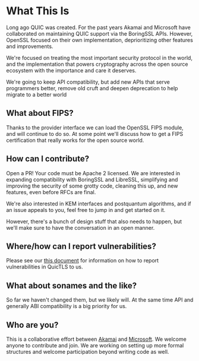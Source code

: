 What This Is
============

Long ago QUIC was created. For the past years Akamai and Microsoft have
collaborated on maintaining QUIC support via the BoringSSL APIs. However,
OpenSSL focused on their own implementation, deprioritizing other features and
improvements.

We're focused on treating the most important security protocol in the world,
and the implementation that powers cryptography across the open source
ecosystem with the importance and care it deserves.

We're going to keep API compatibility, but add new APIs that serve
programmers better, remove old cruft and deepen deprecation to help migrate
to a better world

What about FIPS?
----------------

Thanks to the provider interface we can load the OpenSSL FIPS module, and
will continue to do so. At some point we'll discuss how to get a FIPS
certification that really works for the open source world.

How can I contribute?
---------------------

Open a PR! Your code must be Apache 2 licensed. We are interested in
expanding compatibility with BoringSSL and LibreSSL, simplifying and
improving the security of some grotty code, cleaning this up, and new
features, even before RFCs are final.

We're also interested in KEM interfaces and postquantum algorithms, and if an
issue appeals to you, feel free to jump in and get started on it.

However, there's a bunch of design stuff that also needs to happen, but we'll
make sure to have the conversation in an open manner.

Where/how can I report vulnerabilities?
---------------------------------------

Please see our [this
document](https://github.com/quictls/quictls/blob/main/SECURITY.md)
for information on how to report vulnerabilities in
QuicTLS to us.


What about sonames and the like?
-------------------------------

So far we haven't changed them, but we likely will. At the same time API
and generally ABI compatibility is a big priority for us.

Who are you?
------------

This is a collaborative effort between [Akamai](https://www.akamai.com) and
[Microsoft](https://www.microsoft.com). We welcome anyone to contribute and
join. We are working on setting up more formal structures and welcome
participation beyond writing code as well.
